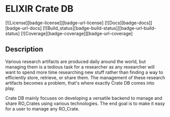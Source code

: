 # ELIXIR Crate DB

[![License][badge-license]][badge-url-license]
[![Docs][badge-docs]][badge-url-docs]
[![Build_status][badge-build-status]][badge-url-build-status]
[![Coverage][badge-coverage]][badge-url-coverage]

## Description

Various research artifacts are produced daily around the world, but managing
them is a tedious task for a researcher as any researcher will want to spend
more time researching new stuff rather than finding a way to efficiently store,
retrieve, or share them. The management of these research artifacts becomes a
problem, that's where exactly Crate DB comes into play.

Crate DB mainly focuses on developing a versatile backend to
manage and share RO_Crates using various technologies. The end goal is to
make it easy for a user to manage any RO_Crate.